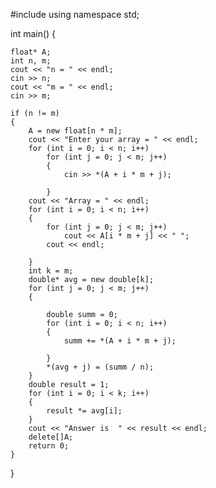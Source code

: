 #include <iostream>
using namespace std;

int main()
{
    
    float* A;
    int n, m;
    cout << "n = " << endl;
    cin >> n;
    cout << "m = " << endl;
    cin >> m;
    
    if (n != m)
    {
        A = new float[n * m];
        cout << "Enter your array = " << endl;
        for (int i = 0; i < n; i++)
            for (int j = 0; j < m; j++)
            {
                cin >> *(A + i * m + j);
                
            }
        cout << "Array = " << endl;
        for (int i = 0; i < n; i++)
        {
            for (int j = 0; j < m; j++)
                cout << A[i * m + j] << " ";
            cout << endl;

        }
        int k = m;
        double* avg = new double[k];
        for (int j = 0; j < m; j++)
        {

            double summ = 0;
            for (int i = 0; i < n; i++)
            {
                summ += *(A + i * m + j);

            }
            *(avg + j) = (summ / n);
        }
        double result = 1;
        for (int i = 0; i < k; i++)
        {
            result *= avg[i];
        }
        cout << "Answer is  " << result << endl;
        delete[]A;
        return 0;
    }
}
